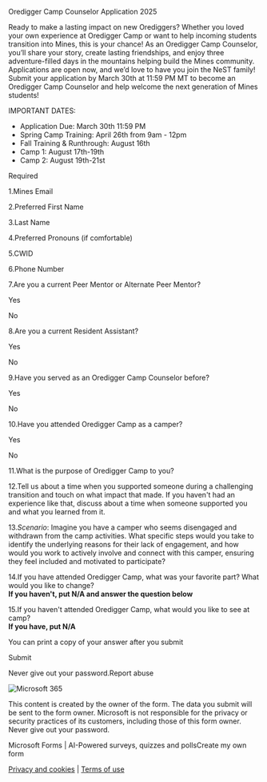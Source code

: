   
Oredigger Camp Counselor Application 2025

Ready to make a lasting impact on new Orediggers? Whether you loved your own experience at Oredigger Camp or want to help incoming students transition into Mines, this is your chance! As an Oredigger Camp Counselor, you’ll share your story, create lasting friendships, and enjoy three adventure-filled days in the mountains helping build the Mines community. Applications are open now, and we’d love to have you join the NeST family! Submit your application by March 30th at 11:59 PM MT to become an Oredigger Camp Counselor and help welcome the next generation of Mines students!  
  
IMPORTANT DATES:

- Application Due: March 30th 11:59 PM
- Spring Camp Training: April 26th from 9am - 12pm
- Fall Training & Runthrough: August 16th 
- Camp 1: August 17th-19th 
- Camp 2: August 19th-21st

Required

1.Mines Email

2.Preferred First Name

3.Last Name 

4.Preferred Pronouns (if comfortable)

5.CWID

6.Phone Number

7.Are you a current Peer Mentor or Alternate Peer Mentor?

Yes

No

8.Are you a current Resident Assistant?

Yes

No

9.Have you served as an Oredigger Camp Counselor before?

Yes

No

10.Have you attended Oredigger Camp as a camper?

Yes

No

11.What is the purpose of Oredigger Camp to you?

12.Tell us about a time when you supported someone during a challenging transition and touch on what impact that made. If you haven't had an experience like that, discuss about a time when someone supported you and what you learned from it.

13._Scenario_: Imagine you have a camper who seems disengaged and withdrawn from the camp activities. What specific steps would you take to identify the underlying reasons for their lack of engagement, and how would you work to actively involve and connect with this camper, ensuring they feel included and motivated to participate?

14.If you have attended Oredigger Camp, what was your favorite part? What would you like to change?  
**If you haven't, put N/A and answer the question below**

15.If you haven't attended Oredigger Camp, what would you like to see at camp?  
**If you have, put N/A**

You can print a copy of your answer after you submit

Submit

Never give out your password.Report abuse

![Microsoft 365](https://forms.office.com/cdn/images/microsoft365logo_v1.png)

This content is created by the owner of the form. The data you submit will be sent to the form owner. Microsoft is not responsible for the privacy or security practices of its customers, including those of this form owner. Never give out your password.

Microsoft Forms | AI-Powered surveys, quizzes and pollsCreate my own form

[Privacy and cookies](https://www.mines.edu/privacy/privacy-statement/) | [Terms of use](https://go.microsoft.com/fwlink/?linkid=866263)